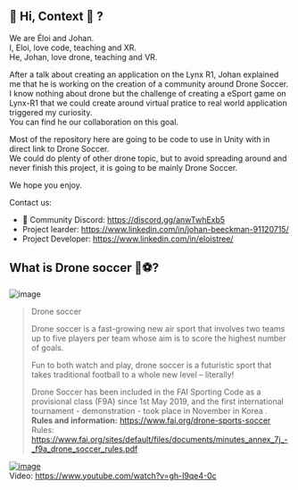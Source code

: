 ## 👋 Hi, Context 🤔 ?

We are Éloi and Johan.   
I, Eloi, love code, teaching and XR.  
He, Johan, love drone, teaching and VR.  

After a talk about creating an application on the Lynx R1, Johan explained me that he is working on the creation of a community around Drone Soccer.  
I know nothing about drone but the challenge of creating a eSport game on Lynx-R1 that we could create around virtual pratice to real world application triggered my curiosity.  
You can find he our collaboration on this goal.  

Most of the repository here are going to be code to use in Unity with in direct link to Drone Soccer.  
We could do plenty of other drone topic, but to avoid spreading around and never finish this project, it is going to be mainly Drone Soccer.  

We hope you enjoy.   

Contact us: 
- 💬 Community Discord: https://discord.gg/anwTwhExb5
- Project learder: https://www.linkedin.com/in/johan-beeckman-91120715/
- Project Developer: https://www.linkedin.com/in/eloistree/

## What is Drone soccer 🤖⚽?

![image](https://user-images.githubusercontent.com/20149493/193133888-28fa809d-20dd-431d-8f4f-24988ab4c10f.png)
>Drone soccer
>
>Drone soccer is a fast-growing new air sport that involves two teams up to five players per team whose aim is to score the highest number of goals.
>
>Fun to both watch and play, drone soccer is a futuristic sport that takes traditional football to a whole new level – literally!
>
> Drone Soccer has been included in the FAI Sporting Code as a provisional class (F9A) since 1st May 2019, and the first  international tournament - demonstration - took place in November in Korea . __Rules and information:__ https://www.fai.org/drone-sports-soccer  
Rules: https://www.fai.org/sites/default/files/documents/minutes_annex_7j_-_f9a_drone_soccer_rules.pdf  

[![image](https://user-images.githubusercontent.com/114882444/193476322-e5bf48c4-cd71-49ed-beee-b00127106519.png)](https://www.youtube.com/watch?v=gh-I9qe4-0c)  
Video: https://www.youtube.com/watch?v=gh-I9qe4-0c     


